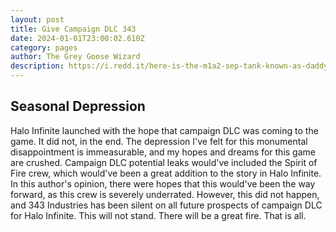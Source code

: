 ```yaml
---
layout: post
title: Give Campaign DLC 343
date: 2024-01-01T23:00:02.610Z
category: pages
author: The Grey Goose Wizard
description: https://i.redd.it/here-is-the-m1a2-sep-tank-known-as-daddys-belt-and-its-v0-q51lam179cla1.jpg?width=1200&format=pjpg&auto=webp&s=a18236a3701ab2bce1e22bdd78240828f1a4f26d
---
```

## Seasonal Depression

Halo Infinite launched with the hope that campaign DLC was coming to the game. It did not, in the end. The depression I've felt for this monumental disappointment is immeasurable, and my hopes and dreams for this game are crushed. Campaign DLC potential leaks would've included the Spirit of Fire crew, which would've been a great addition to the story in Halo Infinite. In this author's opinion, there were hopes that this would've been the way forward, as this crew is severely underrated. However, this did not happen, and 343 Industries has been silent on all future prospects of campaign DLC for Halo Infinite. This will not stand. There will be a great fire. That is all.
